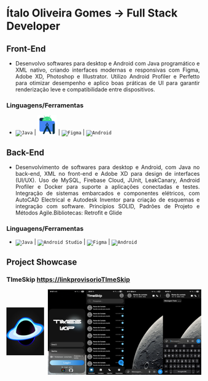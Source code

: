 # Ítalo Oliveira Gomes -> Full Stack Developer

## Front-End
- <p align="justify"> Desenvolvo softwares para desktop e Android com Java programático e XML nativo, criando interfaces modernas e responsivas com Figma, Adobe XD, Photoshop e Illustrator. Utilizo Android Profiler e Perfetto para otimizar desempenho e aplico boas práticas de UI para garantir renderização leve e compatibilidade entre dispositivos.</p>

### Linguagens/Ferramentas

- <div>
  <code><img width="50" src="https://raw.githubusercontent.com/marwin1991/profile-technology-icons/refs/heads/main/icons/java.png" alt="Java" title="Java"/></code> |
  <code><img width="50" src="https://raw.githubusercontent.com/devicons/devicon/54cfe13ac10eaa1ef817a343ab0a9437eb3c2e08/icons/androidstudio/androidstudio-original.svg" alt="Android Studio" title="Android Studio"/></code> |
  <code><img width="50" src="https://raw.githubusercontent.com/marwin1991/profile-technology-icons/refs/heads/main/icons/figma.png" alt="Figma" title="Figma"/></code> |
  <code><img width="50" src="https://raw.githubusercontent.com/marwin1991/profile-technology-icons/refs/heads/main/icons/android.png" alt="Android" title="Android"/></code>
</div>

## Back-End
- <p align="justify"> Desenvolvimento de softwares para desktop e Android, com Java no back-end, XML no front-end e Adobe XD para design de interfaces (UI/UX). Uso de MySQL, Firebase Cloud, JUnit, LeakCanary, Android Profiler e Docker para suporte a aplicações conectadas e testes. Integração de sistemas embarcados e componentes elétricos, com AutoCAD Electrical e Autodesk Inventor para criação de esquemas e integração com software. Princípios SOLID, Padrões de Projeto e Métodos Agile.Bibliotecas: Retrofit e Glide</p>

### Linguagens/Ferramentas

- <div>
  <code><img width="50" src="https://raw.githubusercontent.com/marwin1991/profile-technology-icons/refs/heads/main/icons/java.png" alt="Java" title="Java"/></code> |
  <code><img width="50" src="https://raw.githubusercontent.com/marwin1991/profile-technology-icons/refs/heads/main/icons/android_studio.png" alt="Android Studio" title="Android Studio"/></code> |
  <code><img width="50" src="https://raw.githubusercontent.com/marwin1991/profile-technology-icons/refs/heads/main/icons/figma.png" alt="Figma" title="Figma"/></code> |
  <code><img width="50" src="https://raw.githubusercontent.com/marwin1991/profile-technology-icons/refs/heads/main/icons/android.png" alt="Android" title="Android"/></code>
</div>

## Project Showcase

### TImeSkip <a href="#">https://linkprovisorioTImeSkip</a>

<div style="display: flex; gap: 10px; align-items: center;">

  <div>
    <img src="https://github.com/IoGomes/IoGomes/blob/main/vecteezy_hermes-vector-icon-design_25985585%20%5BConvertido%5D.png?raw=true" width="125" height="125" />
  </div>
  
  <div style="display: flex; flex-direction: row; width: 100%;">
    <img src="https://github.com/IoGomes/IoGomes/blob/main/Screenshot_20250904_012755.png?raw=true" style="width: 100px;" />
    <img src="https://github.com/IoGomes/IoGomes/blob/main/Screenshot_20250903_235201.png?raw=true" style="width: 100px;" />
    <img src="https://github.com/IoGomes/IoGomes/blob/main/Screenshot_20250903_211936.png?raw=true" style="width: 100px;" />
    <img src="https://github.com/IoGomes/IoGomes/blob/main/Screenshot_20250904_005229.png?raw=true" style="width: 100px;" />
  </div>
</div>


